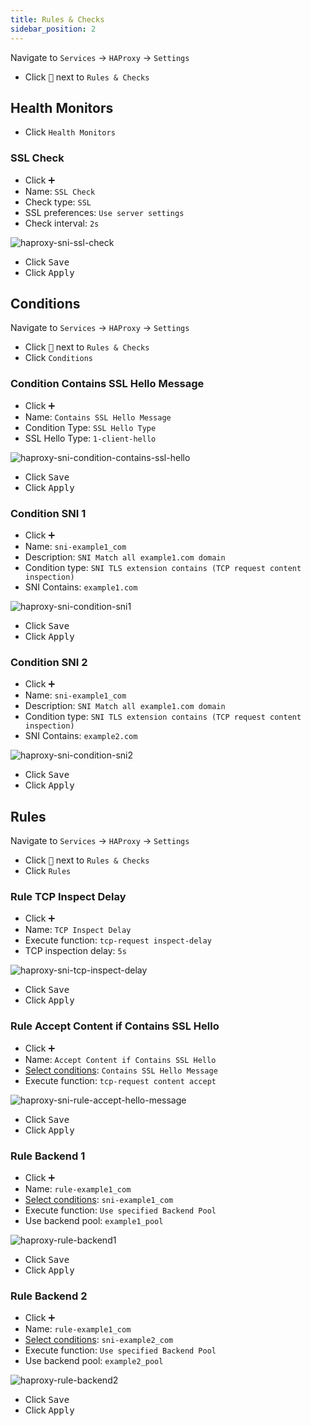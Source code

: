 ```yaml
---
title: Rules & Checks
sidebar_position: 2
---
```


Navigate to `Services` -> `HAProxy` -> `Settings`

- Click <kbd>🔽</kbd> next to `Rules & Checks`

## Health Monitors

- Click `Health Monitors`

### SSL Check

- Click <kbd>➕</kbd>
- Name: `SSL Check`
- Check type: `SSL`
- SSL preferences: `Use server settings`
- Check interval: `2s`

![haproxy-sni-ssl-check](img/haproxy-sni-ssl-check.png)

- Click <kbd>Save</kbd>
- Click <kbd>Apply</kbd>

## Conditions

Navigate to `Services` -> `HAProxy` -> `Settings`

- Click <kbd>🔽</kbd> next to `Rules & Checks`
- Click `Conditions`

### Condition Contains SSL Hello Message

- Click <kbd>➕</kbd>
- Name: `Contains SSL Hello Message`
- Condition Type: `SSL Hello Type`
- SSL Hello Type: `1-client-hello`

![haproxy-sni-condition-contains-ssl-hello](img/haproxy-sni-condition-contains-ssl-hello.png)

- Click <kbd>Save</kbd>
- Click <kbd>Apply</kbd>

### Condition SNI 1

- Click <kbd>➕</kbd>
- Name: `sni-example1_com`
- Description: `SNI Match all example1.com domain`
- Condition type: `SNI TLS extension contains (TCP request content inspection)`
- SNI Contains: `example1.com`

![haproxy-sni-condition-sni1](img/haproxy-sni-condition-sni1.png)

- Click <kbd>Save</kbd>
- Click <kbd>Apply</kbd>

### Condition SNI 2

- Click <kbd>➕</kbd>
- Name: `sni-example1_com`
- Description: `SNI Match all example1.com domain`
- Condition type: `SNI TLS extension contains (TCP request content inspection)`
- SNI Contains: `example2.com`

![haproxy-sni-condition-sni2](img/haproxy-sni-condition-sni2.png)

- Click <kbd>Save</kbd>
- Click <kbd>Apply</kbd>

## Rules

Navigate to `Services` -> `HAProxy` -> `Settings`

- Click <kbd>🔽</kbd> next to `Rules & Checks`
- Click `Rules`

### Rule TCP Inspect Delay

- Click <kbd>➕</kbd>
- Name: `TCP Inspect Delay`
- Execute function: `tcp-request inspect-delay`
- TCP inspection delay: `5s`

![haproxy-sni-tcp-inspect-delay](img/haproxy-sni-tcp-inspect-delay.png)

- Click <kbd>Save</kbd>
- Click <kbd>Apply</kbd>

### Rule Accept Content if Contains SSL Hello

- Click <kbd>➕</kbd>
- Name: `Accept Content if Contains SSL Hello`
- [Select conditions](rules-checks.md#condition-contains-ssl-hello-message): `Contains SSL Hello Message`
- Execute function: `tcp-request content accept`

![haproxy-sni-rule-accept-hello-message](img/haproxy-sni-rule-accept-hello-message.png)

- Click <kbd>Save</kbd>
- Click <kbd>Apply</kbd>

### Rule Backend 1

- Click <kbd>➕</kbd>
- Name: `rule-example1_com`
- [Select conditions](rules-checks.md#condition-sni-1): `sni-example1_com`
- Execute function: `Use specified Backend Pool`
- Use backend pool: `example1_pool`

![haproxy-rule-backend1](img/haproxy-rule-backend1.png)

- Click <kbd>Save</kbd>
- Click <kbd>Apply</kbd>

### Rule Backend 2

- Click <kbd>➕</kbd>
- Name: `rule-example1_com`
- [Select conditions](rules-checks.md#condition-sni-2): `sni-example2_com`
- Execute function: `Use specified Backend Pool`
- Use backend pool: `example2_pool`

![haproxy-rule-backend2](img/haproxy-rule-backend2.png)

- Click <kbd>Save</kbd>
- Click <kbd>Apply</kbd>
